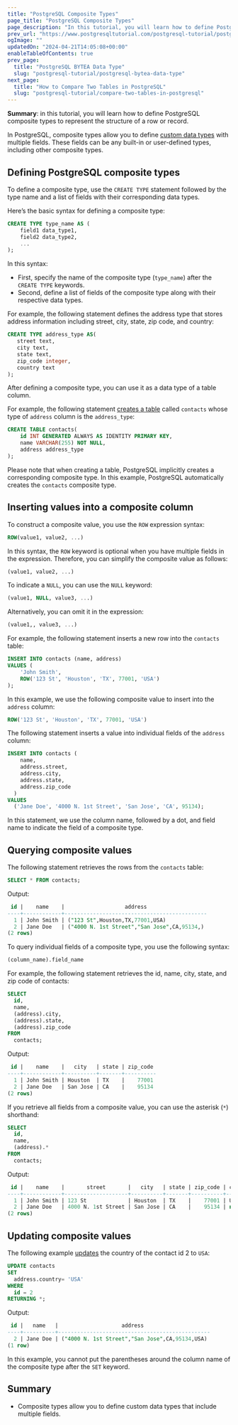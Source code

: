 ```yaml
---
title: "PostgreSQL Composite Types"
page_title: "PostgreSQL Composite Types"
page_description: "In this tutorial, you will learn how to define PostgreSQL composite types to represent the structure of a row or record."
prev_url: "https://www.postgresqltutorial.com/postgresql-tutorial/postgresql-composite-types/"
ogImage: ""
updatedOn: "2024-04-21T14:05:08+00:00"
enableTableOfContents: true
prev_page: 
  title: "PostgreSQL BYTEA Data Type"
  slug: "postgresql-tutorial/postgresql-bytea-data-type"
next_page: 
  title: "How to Compare Two Tables in PostgreSQL"
  slug: "postgresql-tutorial/compare-two-tables-in-postgresql"
---
```





**Summary**: in this tutorial, you will learn how to define PostgreSQL composite types to represent the structure of a row or record.

In PostgreSQL, composite types allow you to define [custom data types](postgresql-user-defined-data-types) with multiple fields. These fields can be any built\-in or user\-defined types, including other composite types.


## Defining PostgreSQL composite types

To define a composite type, use the `CREATE TYPE` statement followed by the type name and a list of fields with their corresponding data types.

Here’s the basic syntax for defining a composite type:


```sql
CREATE TYPE type_name AS (
    field1 data_type1,
    field2 data_type2, 
    ...
);
```
In this syntax:

* First, specify the name of the composite type (`type_name`) after the `CREATE TYPE` keywords.
* Second, define a list of fields of the composite type along with their respective data types.

For example, the following statement defines the address type that stores address information including street, city, state, zip code, and country:


```sql
CREATE TYPE address_type AS(
   street text, 
   city text,
   state text, 
   zip_code integer,
   country text
);
```
After defining a composite type, you can use it as a data type of a table column.

For example, the following statement [creates a table](postgresql-create-table) called `contacts` whose type of `address` column is the `address_type`:


```sql
CREATE TABLE contacts(
    id INT GENERATED ALWAYS AS IDENTITY PRIMARY KEY,
    name VARCHAR(255) NOT NULL,
    address address_type
);
```
Please note that when creating a table, PostgreSQL implicitly creates a corresponding composite type. In this example, PostgreSQL automatically creates the `contacts` composite type.


## Inserting values into a composite column

To construct a composite value, you use the `ROW` expression syntax:


```sql
ROW(value1, value2, ...)
```
In this syntax, the `ROW` keyword is optional when you have multiple fields in the expression. Therefore, you can simplify the composite value as follows:


```sql
(value1, value2, ...)
```
To indicate a `NULL`, you can use the `NULL` keyword:


```sql
(value1, NULL, value3, ...)
```
Alternatively, you can omit it in the expression:


```sql
(value1,, value3, ...)
```
For example, the following statement inserts a new row into the `contacts` table:


```sql
INSERT INTO contacts (name, address)
VALUES (
    'John Smith',
    ROW('123 St', 'Houston', 'TX', 77001, 'USA')
);
```
In this example, we use the following composite value to insert into the `address` column:


```sql
ROW('123 St', 'Houston', 'TX', 77001, 'USA')
```
The following statement inserts a value into individual fields of the `address` column:


```sql
INSERT INTO contacts (
    name,
    address.street,
    address.city,
    address.state,
    address.zip_code
  )
VALUES
  ('Jane Doe', '4000 N. 1st Street', 'San Jose', 'CA', 95134);
```
In this statement, we use the column name, followed by a dot, and field name to indicate the field of a composite type.


## Querying composite values

The following statement retrieves the rows from the `contacts` table:


```sql
SELECT * FROM contacts;
```
Output:


```sql
 id |    name    |                   address
----+------------+---------------------------------------------
  1 | John Smith | ("123 St",Houston,TX,77001,USA)
  2 | Jane Doe   | ("4000 N. 1st Street","San Jose",CA,95134,)
(2 rows)
```
To query individual fields of a composite type, you use the following syntax:


```sql
(column_name).field_name
```
For example, the following statement retrieves the id, name, city, state, and zip code of contacts:


```sql
SELECT
  id,
  name,
  (address).city,
  (address).state,
  (address).zip_code
FROM
  contacts;
```
Output:


```sql
 id |    name    |   city   | state | zip_code
----+------------+----------+-------+----------
  1 | John Smith | Houston  | TX    |    77001
  2 | Jane Doe   | San Jose | CA    |    95134
(2 rows)
```
If you retrieve all fields from a composite value, you can use the asterisk (`*`) shorthand:


```sql
SELECT
  id,
  name,
  (address).*
FROM
  contacts;
```
Output:


```sql
 id |    name    |       street       |   city   | state | zip_code | country
----+------------+--------------------+----------+-------+----------+---------
  1 | John Smith | 123 St             | Houston  | TX    |    77001 | USA
  2 | Jane Doe   | 4000 N. 1st Street | San Jose | CA    |    95134 | null
(2 rows)
```

## Updating composite values

The following example [updates](postgresql-update) the country of the contact id 2 to `USA`:


```sql
UPDATE contacts
SET
  address.country= 'USA'
WHERE
  id = 2
RETURNING *;
```
Output:


```sql
 id |   name   |                    address
----+----------+------------------------------------------------
  2 | Jane Doe | ("4000 N. 1st Street","San Jose",CA,95134,USA)
(1 row)
```
In this example, you cannot put the parentheses around the column name of the composite type after the `SET` keyword.


## Summary

* Composite types allow you to define custom data types that include multiple fields.

